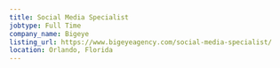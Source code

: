 ```yaml
---
title: Social Media Specialist
jobtype: Full Time
company_name: Bigeye
listing_url: https://www.bigeyeagency.com/social-media-specialist/
location: Orlando, Florida
---
```


